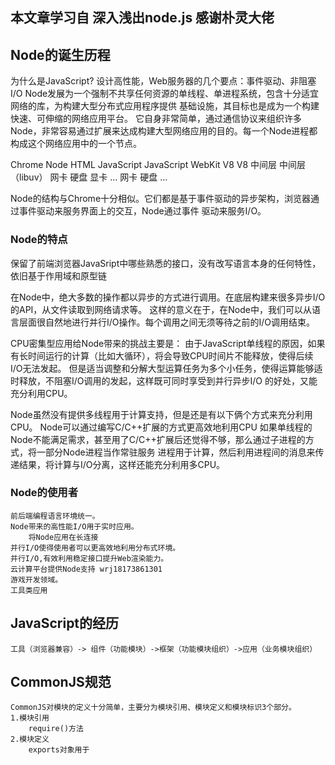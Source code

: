 ## 本文章学习自 深入浅出node.js 感谢朴灵大佬
## Node的诞生历程
为什么是JavaScript?
设计高性能，Web服务器的几个要点：事件驱动、非阻塞I/O
Node发展为一个强制不共享任何资源的单线程、单进程系统，包含十分适宜网络的库，为构建大型分布式应用程序提供
基础设施，其目标也是成为一个构建快速、可伸缩的网络应用平台。
它自身非常简单，通过通信协议来组织许多Node，非常容易通过扩展来达成构建大型网络应用的目的。每一个Node进程都
构成这个网络应用中的一个节点。

 Chrome						Node
 HTML JavaScript			JavaScript
 WebKit V8					V8
 中间层						中间层（libuv）
 网卡 硬盘 显卡 ...			网卡 硬盘 ...
 
 Node的结构与Chrome十分相似。它们都是基于事件驱动的异步架构，浏览器通过事件驱动来服务界面上的交互，Node通过事件
 驱动来服务I/O。

### Node的特点
保留了前端浏览器JavaSript中哪些熟悉的接口，没有改写语言本身的任何特性，依旧基于作用域和原型链

在Node中，绝大多数的操作都以异步的方式进行调用。在底层构建来很多异步I/O的API，从文件读取到网络请求等。
这样的意义在于，在Node中，我们可以从语言层面很自然地进行并行I/O操作。每个调用之间无须等待之前的I/O调用结束。

CPU密集型应用给Node带来的挑战主要是：
由于JavaScript单线程的原因，如果有长时间运行的计算（比如大循环），将会导致CPU时间片不能释放，使得后续I/O无法发起。
但是适当调整和分解大型运算任务为多个小任务，使得运算能够适时释放，不阻塞I/O调用的发起，这样既可同时享受到并行异步I/O
的好处，又能充分利用CPU。

Node虽然没有提供多线程用于计算支持，但是还是有以下俩个方式来充分利用CPU。
	Node可以通过编写C/C++扩展的方式更高效地利用CPU
	如果单线程的Node不能满足需求，甚至用了C/C++扩展后还觉得不够，那么通过子进程的方式，将一部分Node进程当作常驻服务
	进程用于计算，然后利用进程间的消息来传递结果，将计算与I/O分离，这样还能充分利用多CPU。

### Node的使用者
	前后端编程语言环境统一。
	Node带来的高性能I/O用于实时应用。
		将Node应用在长连接
	并行I/O使得使用者可以更高效地利用分布式环境。
	并行I/O,有效利用稳定接口提升Web渲染能力。
	云计算平台提供Node支持 wrj18173861301
	游戏开发领域。
	工具类应用
	
## JavaScript的经历
	工具（浏览器兼容）-> 组件（功能模块）->框架（功能模块组织）->应用（业务模块组织）

## CommonJS规范
	CommonJS对模块的定义十分简单，主要分为模块引用、模块定义和模块标识3个部分。
	1.模块引用
		require()方法
	2.模块定义
		exports对象用于
